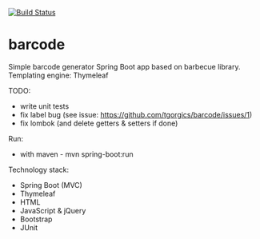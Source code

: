 [![Build Status](https://travis-ci.org/tgorgics/barcode.svg?branch=master)](https://travis-ci.org/tgorgics/barcode)

# barcode

Simple barcode generator Spring Boot app based on barbecue library. Templating engine: Thymeleaf

TODO: 
- write unit tests
- fix label bug (see issue: https://github.com/tgorgics/barcode/issues/1)
- fix lombok (and delete getters & setters if done)

Run: 
- with maven - mvn spring-boot:run

Technology stack:
- Spring Boot (MVC)
- Thymeleaf
- HTML
- JavaScript & jQuery
- Bootstrap
- JUnit
